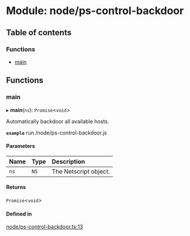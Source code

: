 # Module: node/ps-control-backdoor

## Table of contents

### Functions

- [main](../wiki/node.ps-control-backdoor#main)

## Functions

### main

▸ **main**(`ns`): `Promise`<`void`\>

Automatically backdoor all available hosts.

**`example`**
run /node/ps-control-backdoor.js

#### Parameters

| Name | Type | Description |
| :------ | :------ | :------ |
| `ns` | `NS` | The Netscript object. |

#### Returns

`Promise`<`void`\>

#### Defined in

[node/ps-control-backdoor.ts:13](https://github.com/vladzaharia/bitburner/blob/9963ca2/src/node/ps-control-backdoor.ts#L13)
